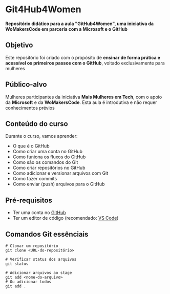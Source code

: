 
# Git4Hub4Women

**Repositório didático para a aula "GitHub4Women", uma iniciativa da WoMakersCode em parceria com a Microsoft e o GitHub**

## Objetivo

Este repositório foi criado com o propósito de **ensinar de forma prática e acessível os primeiros passos com o GitHub**, voltado exclusivamente para mulheres

## Público-alvo

Mulheres participantes da iniciativa **Mais Mulheres em Tech**, com o apoio da **Microsoft** e da **WoMakersCode**. Esta aula é introdutiva e não requer conhecimentos prévios

## Conteúdo do curso

Durante o curso, vamos aprender:

- O que é o GitHub
- Como criar uma conta no GitHub
- Como funiona os fluxos do GitHub
- Como são os comandos do Git
- Como criar repositórios no GitHub
- Como adicionar e versionar arquivos com Git
- Como fazer commits
- Como enviar (push) arquivos para o GitHub

## Pré-requisitos

- Ter uma conta no [GitHub](https://github.com)
- Ter um editor de código (recomendado: [VS Code](https://visualcode.com/))

## Comandos Git essênciais

```
# Clonar um repositório
git clone <URL-do-repositório>

# Verificar status dos arquivos
git status

# Adicionar arquivos ao stage
git add <nome-do-arquivo>
# Ou adicionar todos
git add .



